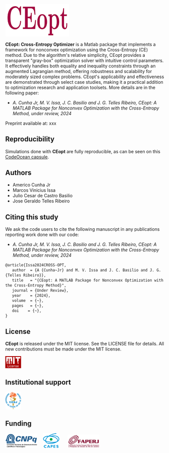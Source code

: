 <img src="logo/CEopt.png" width="40%">

**CEopt: Cross-Entropy Optimizer** is a Matlab package that implements a framework for nonconvex optimization using the Cross-Entropy (CE) method. Due to the algorithm's relative simplicity, CEopt provides a transparent "gray-box" optimization solver with intuitive control parameters. It effectively handles both equality and inequality constraints through an augmented Lagrangian method, offering robustness and scalability for moderately sized complex problems. CEopt's applicability and effectiveness are demonstrated through select case studies, making it a practical addition to optimization research and application toolsets. More details are in the following paper:
- *A. Cunha Jr, M. V. Issa, J. C. Basilio and J. G. Telles Ribeiro, CEopt: A MATLAB Package for Nonconvex Optimization with the Cross-Entropy Method, under review, 2024*

Preprint available at:
xxx

## Reproducibility

Simulations done with **CEopt** are fully reproducible, as can be seen on this <a href="https://codeocean.com/capsule/xxx" target="_blank">CodeOcean capsule</a>.

## Authors
- Americo Cunha Jr
- Marcos Vinicius Issa
- Julio Cesar de Castro Basilio
- Jose Geraldo Telles Ribeiro

## Citing this study
We ask the code users to cite the following manuscript in any publications reporting work done with our code:
- *A. Cunha Jr, M. V. Issa, J. C. Basilio and J. G. Telles Ribeiro, CEopt: A MATLAB Package for Nonconvex Optimization with the Cross-Entropy Method, under review, 2024*

```
@article{Issa2024CROSS-OPT,
   author  = {A {Cunha~Jr} and M. V. Issa and J. C. Basilio and J. G. {Telles Ribeiro}},
   title   = "{CEopt: A MATLAB Package for Nonconvex Optimization with the Cross-Entropy Method}",
   journal = {Under Review},
   year    = {2024},
   volume  = {~},
   pages   = {~},
   doi    = {~},
}
```

## License
**CEopt** is released under the MIT license. See the LICENSE file for details. All new contributions must be made under the MIT license.

<img src="logo/mit_license_red.png" width="10%"> 

## Institutional support

<img src="logo/logo_uerj_color.jpeg" width="10%">

## Funding

<img src="logo/cnpq.png" width="20%"> &nbsp; &nbsp; <img src="logo/capes.png" width="10%">  &nbsp; &nbsp; &nbsp; <img src="logo/faperj.jpg" width="20%">

